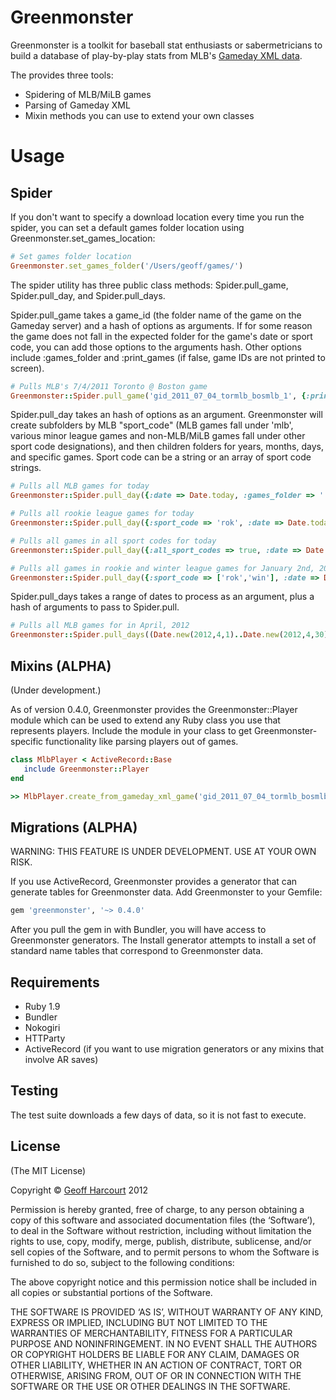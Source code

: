 Greenmonster
============

Greenmonster is a toolkit for baseball stat enthusiasts or sabermetricians to build a database of play-by-play stats from MLB's [Gameday XML data](http://gd.mlb.com/components/game/).

The provides three tools:
* Spidering of MLB/MiLB games
* Parsing of Gameday XML
* Mixin methods you can use to extend your own classes

Usage 
=====

Spider
------

If you don't want to specify a download location every time you run the spider, you can set a default games folder location using Greenmonster.set_games_location:

```ruby
# Set games folder location
Greenmonster.set_games_folder('/Users/geoff/games/')
```

The spider utility has three public class methods: Spider.pull_game, Spider.pull_day, and Spider.pull_days. 

Spider.pull_game takes a game_id (the folder name of the game on the Gameday server) and a hash of options as arguments. If for some reason the game does not fall in the expected folder for the game's date or sport code, you can add those options to the arguments hash. Other options include :games_folder and :print_games (if false, game IDs are not printed to screen).

```ruby
# Pulls MLB's 7/4/2011 Toronto @ Boston game
Greenmonster::Spider.pull_game('gid_2011_07_04_tormlb_bosmlb_1', {:print_games => false})
```

Spider.pull_day takes an hash of options as an argument. Greenmonster will create subfolders by MLB "sport_code" (MLB games fall under 'mlb', various minor league games and non-MLB/MiLB games fall under other sport code designations), and then children folders for years, months, days, and specific games. Sport code can be a string or an array of sport code strings.

```ruby
# Pulls all MLB games for today
Greenmonster::Spider.pull_day({:date => Date.today, :games_folder => './home/geoff/games'})

# Pulls all rookie league games for today
Greenmonster::Spider.pull_day({:sport_code => 'rok', :date => Date.today, :games_folder => './home/geoff/games'})

# Pulls all games in all sport codes for today
Greenmonster::Spider.pull_day({:all_sport_codes => true, :date => Date.today, :games_folder => './home/geoff/games'})

# Pulls all games in rookie and winter league games for January 2nd, 2010
Greenmonster::Spider.pull_day({:sport_code => ['rok','win'], :date => Date.new(2012,1,2), :games_folder => './home/geoff/games'})
```



Spider.pull_days takes a range of dates to process as an argument, plus a hash of arguments to pass to Spider.pull.

```ruby
# Pulls all MLB games for in April, 2012
Greenmonster::Spider.pull_days((Date.new(2012,4,1)..Date.new(2012,4,30)), {:games_folder => './home/geoff/games'})
```	

Mixins (ALPHA)
--------------
(Under development.)

As of version 0.4.0, Greenmonster provides the Greenmonster::Player module which can be used to extend any Ruby class you use that represents players. Include the module in your class to get Greenmonster-specific functionality like parsing players out of games.

```ruby
class MlbPlayer < ActiveRecord::Base
   include Greenmonster::Player
end

>> MlbPlayer.create_from_gameday_xml_game('gid_2011_07_04_tormlb_bosmlb_1')
```

Migrations (ALPHA)
------------------

WARNING: THIS FEATURE IS UNDER DEVELOPMENT. USE AT YOUR OWN RISK.

If you use ActiveRecord, Greenmonster provides a generator that can generate tables for Greenmonster data. Add Greenmonster to your Gemfile:
```ruby
gem 'greenmonster', '~> 0.4.0'
```

After you pull the gem in with Bundler, you will have access to Greenmonster generators. The Install generator attempts to install a set of standard name tables that correspond to Greenmonster data. 


Requirements
------------
- Ruby 1.9
- Bundler
- Nokogiri
- HTTParty
- ActiveRecord (if you want to use migration generators or any mixins that involve AR saves)

Testing
-------

The test suite downloads a few days of data, so it is not fast to execute.


License
-------
(The MIT License)

Copyright &copy; [Geoff Harcourt](http://github.com/geoffharcourt) 2012

Permission is hereby granted, free of charge, to any person obtaining a copy of this software and associated documentation files (the ‘Software’), to deal in the Software without restriction, including without limitation the rights to use, copy, modify, merge, publish, distribute, sublicense, and/or sell copies of the Software, and to permit persons to whom the Software is furnished to do so, subject to the following conditions:

The above copyright notice and this permission notice shall be included in all copies or substantial portions of the Software.

THE SOFTWARE IS PROVIDED ‘AS IS’, WITHOUT WARRANTY OF ANY KIND, EXPRESS OR IMPLIED, INCLUDING BUT NOT LIMITED TO THE WARRANTIES OF MERCHANTABILITY, FITNESS FOR A PARTICULAR PURPOSE AND NONINFRINGEMENT. IN NO EVENT SHALL THE AUTHORS OR COPYRIGHT HOLDERS BE LIABLE FOR ANY CLAIM, DAMAGES OR OTHER LIABILITY, WHETHER IN AN ACTION OF CONTRACT, TORT OR OTHERWISE, ARISING FROM, OUT OF OR IN CONNECTION WITH THE SOFTWARE OR THE USE OR OTHER DEALINGS IN THE SOFTWARE.

